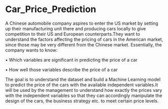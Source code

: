 # Car_Price_Prediction

A Chinese automobile company aspires to enter the US market by setting up their manufacturing unit there and producing cars locally to give competition to their US and European counterparts.They want to understand the factors affecting the pricing of cars in the American market, since those may be very different from the Chinese market. Essentially, the company wants to know:

• Which variables are significant in predicting the price of a car

• How well those variables describe the price of a car

The goal is to understand the dataset  and build a Machine Learning model to predict the price of the cars with the available independent variables.It will be used by the management to understand how exactly the prices vary with the independent variables so that they can accordingly manipulate the design of the cars, the business strategy etc. to meet certain price levels.
